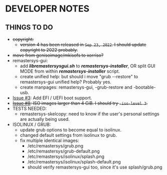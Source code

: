 # DEVELOPER NOTES

## THINGS TO DO

* ~~copyright:~~
   * ~~version 4 has been released in `Sep 23, 2022`. I should update copyright to 2022 probably.~~
* ~~move from genisoimage/mkisofs to xorriso?~~
* remastersys-gui:
   * add **_libremastersysgui.sh_** to **_remastersys-installer_**, OR split GUI MODE from within **_remastersys-installer_** script.
   * create unified help: but should i move "grub -\-restore" to remastersys-gui unified help? Probably yes.
   * create manpages: remastersys-gui, -grub-restore and -bootable-usb.
* [Issue #3](https://github.com/nerun/remastersys/issues/3): Add EFI / UEFI boot support.
* ~~[Issue #8](https://github.com/nerun/remastersys/issues/8): ISO images larger than 4 GiB. I should try `-iso-level 3`.~~
* TESTS NEEDED:
   * remastersys-skelcopy: need to know if the user's personal settings are actually being used.
* ISOLINUX / GRUB:
   * update grub options to become equal to isolinux.
   * changed default settings from isolinux to grub.
   * fix multiple identical images:
      * /etc/remastersys/grub.png
      * /etc/remastersys/grub-default.png
      * /etc/remastersys/isolinux/splash.png
      * /etc/remastersys/isolinux/splash-default.png
      * should verify remastersys-gui too, since it's use splash/grub.png